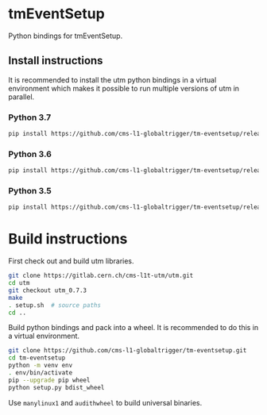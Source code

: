 # tmEventSetup

Python bindings for tmEventSetup.

## Install instructions

It is recommended to install the utm python bindings in a virtual environment
which makes it possible to run multiple versions of utm in parallel.

### Python 3.7

```bash
pip install https://github.com/cms-l1-globaltrigger/tm-eventsetup/releases/download/0.7.3/tm_eventsetup-0.7.3-cp37-cp37m-manylinux1_x86_64.whl
```

### Python 3.6

```bash
pip install https://github.com/cms-l1-globaltrigger/tm-eventsetup/releases/download/0.7.3/tm_eventsetup-0.7.3-cp36-cp36m-manylinux1_x86_64.whl
```

### Python 3.5

```bash
pip install https://github.com/cms-l1-globaltrigger/tm-eventsetup/releases/download/0.7.3/tm_eventsetup-0.7.3-cp35-cp35m-manylinux1_x86_64.whl
```


# Build instructions

First check out and build utm libraries.

```bash
git clone https://gitlab.cern.ch/cms-l1t-utm/utm.git
cd utm
git checkout utm_0.7.3
make
. setup.sh  # source paths
cd ..
```

Build python bindings and pack into a wheel. It is recommended to do this in a
virtual environment.

```bash
git clone https://github.com/cms-l1-globaltrigger/tm-eventsetup.git
cd tm-eventsetup
python -m venv env
. env/bin/activate
pip --upgrade pip wheel
python setup.py bdist_wheel
```

Use `manylinux1` and `audithwheel` to build universal binaries.

